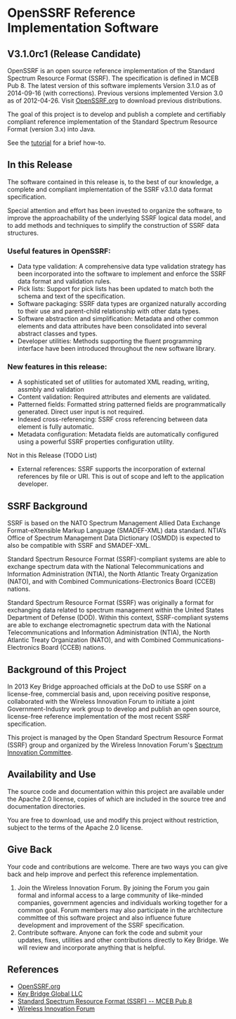 # OpenSSRF Reference Implementation Software
## V3.1.0rc1 (Release Candidate)

OpenSSRF is an open source reference implementation of the Standard Spectrum Resource 
Format (SSRF). The specification is defined in MCEB Pub 8. 
The latest version of this software implements Version 3.1.0 as of 2014-09-16 (with corrections).
Previous versions implemented Version 3.0 as of 2012-04-26. Visit [OpenSSRF.org](http://openssrf.org)
to download previous distributions.

The goal of this project is to develop and publish a complete and certifiably 
compliant reference implementation of the Standard Spectrum Resource Format (version 3.x) into Java.

See the [tutorial](tutorial.md) for a brief how-to.

## In this Release
The software contained in this release is, to the best of our knowledge, a complete
and compliant implementation of the SSRF v3.1.0 data format specification. 

Special attention and effort has been invested to organize the software, to improve the approachability of the
underlying SSRF logical data model, and to add methods and techniques to simplify 
the construction of SSRF data structures.

### Useful features in OpenSSRF:

 * Data type validation: A comprehensive data type validation strategy has been incorporated into the software to implement and enforce the SSRF data format and validation rules.
 * Pick lists: Support for pick lists has been updated to match both the schema and text of the specification.
 * Software packaging: SSRF data types are organized naturally according to their use and parent-child relationship with other data types.
 * Software abstraction and simplification: Metadata and other common elements and data attributes have been consolidated into several abstract classes and types.
 * Developer utilities: Methods supporting the fluent programming interface have been introduced throughout the new software library.

### New features in this release:
 * A sophisticated set of utilities for automated XML reading, writing, assmbly and validation 
 * Content validation: Required attributes and elements are validated.
 * Patterned fields: Formatted string patterned fields are programmatically generated. Direct user input is not required. 
 * Indexed cross-referencing: SSRF cross referencing between data element is fully automatic.
 * Metadata configuration: Metadata fields are automatically configured using a powerful SSRF properties configuration utility.

Not in this Release (TODO List)
 * External references: SSRF supports the incorporation of external references by file or URI. This is out of scope and left to the application developer.

## SSRF Background

SSRF is based on the NATO Spectrum Management Allied Data Exchange Format-eXtensible Markup Language
(SMADEF-XML) data standard. NTIA’s Office of Spectrum Management Data Dictionary (OSMDD) is expected to
also be compatible with SSRF and SMADEF-XML. 

Standard Spectrum Resource Format (SSRF)-compliant systems are able to exchange spectrum data with the
National Telecommunications and Information Administration (NTIA), the North Atlantic Treaty Organization
(NATO), and with Combined Communications-Electronics Board (CCEB) nations.

Standard Spectrum Resource Format (SSRF) was originally a format for exchanging data related to spectrum
management within the United States Department of Defense (DOD). Within this context, SSRF-compliant 
systems are able to exchange electromagnetic spectrum data with the National Telecommunications and Information
Administration (NTIA), the North Atlantic Treaty Organization (NATO), and with Combined
Communications-Electronics Board (CCEB) nations.

## Background of this Project

In 2013 Key Bridge approached officials at the DoD to use SSRF on a license-free, commercial basis and,
upon receiving positive response, collaborated with the Wireless Innovation Forum to initiate 
a joint Government-Industry work group to develop and publish an open source, license-free reference 
implementation of the most recent SSRF specification. 

This project is managed by the Open Standard Spectrum Resource Format (SSRF) group and organized
by the Wireless Innovation Forum's [Spectrum Innovation Committee](http://groups.winnforum.org/spectrum_innovation_committee).

## Availability and Use

The source code and documentation within this project are available under the Apache 2.0 license, copies of which are
included in the source tree and documentation directories.

You are free to download, use and modify this project without restriction, subject to the terms of the Apache 2.0 license.

## Give Back

Your code and contributions are welcome. There are two ways you can give back and help improve and perfect this reference implementation.

 1. Join the Wireless Innovation Forum. By joining the Forum you gain formal and informal access to a large community of like-minded companies, government agencies and individuals working together for a common goal. Forum members may also participate in the architecture committee of this software project and also influence future development and improvement of the SSRF specification.
 2. Contribute software. Anyone can fork the code and submit your updates, fixes, utilities and other contributions directly to Key Bridge. We will review and incorporate anything that is helpful.

## References

 * [OpenSSRF.org](http://openssrf.org)
 * [Key Bridge Global LLC](https://keybridgeglobal.com)
 * [Standard Spectrum Resource Format (SSRF) -- MCEB Pub 8](https://acc.dau.mil/CommunityBrowser.aspx?id=283273&lang=en-US)
 * [Wireless Innovation Forum](http://www.wirelessinnovation.org)



